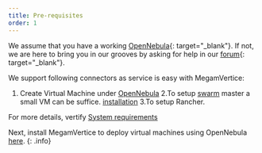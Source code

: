 ```yaml
---
title: Pre-requisites
order: 1
---
```


We assume that you have a working [OpenNebula](https://opennebula.org){: target="_blank"}. If not, we are here to bring you in our grooves by asking for help in our [forum](https://forum.megam.io){: target="_blank"}.

We support following connectors as service is easy with MegamVertice:

1. Create Virtual Machine under [OpenNebula](/connectors/opennebula)
2.To setup [swarm](/connectors/swarm) master a small VM can be suffice. [installation](/installation/prequisites/)
3.To setup Rancher.

For more details, vertify [System requirements](/gettingstarted/system_requirements/)

Next, install MegamVertice to deploy virtual machines using OpenNebula [here](/installation/vertice/).
{: .info}
